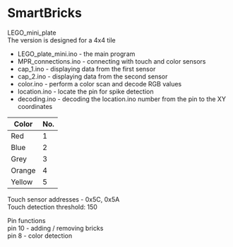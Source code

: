 # SmartBricks
LEGO_mini_plate<br />
The version is designed for a 4x4 tile<br />

 * LEGO_plate_mini.ino - the main program<br />
 * MPR_connections.ino - connecting with touch and color sensors<br />
 * cap_1.ino - displaying data from the first sensor<br />
 * cap_2.ino - displaying data from the second sensor<br />
 * color.ino - perform a color scan and decode RGB values<br />
 * location.ino - locate the pin for spike detection<br />
 * decoding.ino - decoding the location.ino number from the pin to the XY coordinates<br />

| Color  |No.|               
| ------ | - |               
| Red    | 1 |
| Blue   | 2 |
| Grey   | 3 |               
| Orange | 4 |               
| Yellow | 5 |

Touch sensor addresses - 0x5C, 0x5A<br />
Touch detection threshold: 150<br />

Pin functions<br />
pin 10 - adding / removing bricks<br />
pin 8 - color detection<br />
